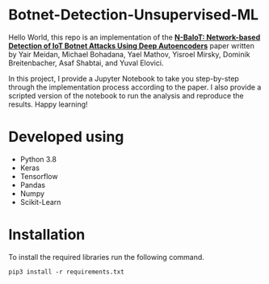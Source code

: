 # Botnet-Detection-Unsupervised-ML

Hello World, this repo is an implementation of the **[N-BaIoT: Network-based Detection of IoT Botnet Attacks Using Deep Autoencoders]** 
paper written by Yair Meidan, Michael Bohadana, Yael Mathov, Yisroel Mirsky, Dominik Breitenbacher, Asaf Shabtai, and Yuval Elovici.

In this project, I provide a Jupyter Notebook to take you step-by-step through the implementation process according to the paper. I also provide a scripted version of the notebook to run the analysis and reproduce the results. Happy learning!

# Developed using
* Python 3.8
* Keras
* Tensorflow
* Pandas
* Numpy
* Scikit-Learn

# Installation
To install the required libraries run the following command.

```
pip3 install -r requirements.txt
```

[N-BaIoT: Network-based Detection of IoT Botnet Attacks Using Deep Autoencoders]:https://arxiv.org/pdf/1805.03409.pdf
